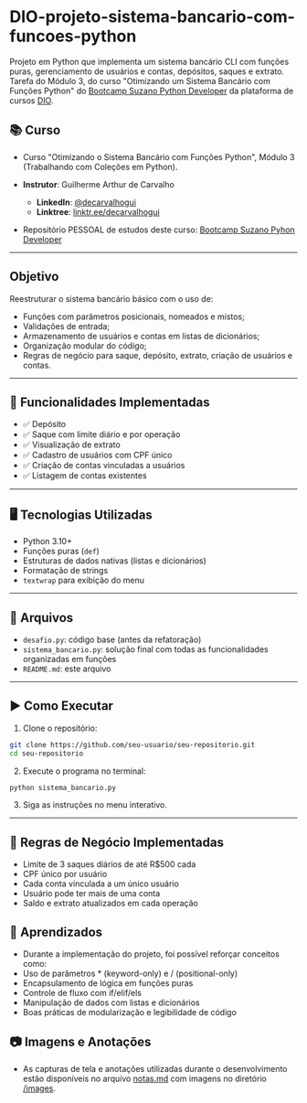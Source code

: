 # DIO-projeto-sistema-bancario-com-funcoes-python
Projeto em Python que implementa um sistema bancário CLI com funções puras, gerenciamento de usuários e contas, depósitos, saques e extrato. Tarefa do Módulo 3, do curso "Otimizando um Sistema Bancário com Funções Python" do [Bootcamp Suzano Python Developer](https://web.dio.me/track/suzano-python-developer) da plataforma de cursos [DIO](https://web.dio.me).

## 📚 Curso

- Curso "Otimizando o Sistema Bancário com Funções Python", Módulo 3 (Trabalhando com Coleções em Python).

- **Instrutor**: Guilherme Arthur de Carvalho  
    - **LinkedIn**: [@decarvalhogui](https://www.linkedin.com/in/decarvalhogui/)  
    - **Linktree**: [linktr.ee/decarvalhogui](https://linktr.ee/decarvalhogui)

- Repositório PESSOAL de estudos deste curso: [Bootcamp Suzano Pyhon Developer](https://github.com/ahaerdy/DIO-learning/tree/main/Suzano%20-%20Python%20Developer)

---

## Objetivo

Reestruturar o sistema bancário básico com o uso de:

- Funções com parâmetros posicionais, nomeados e mistos;
- Validações de entrada;
- Armazenamento de usuários e contas em listas de dicionários;
- Organização modular do código;
- Regras de negócio para saque, depósito, extrato, criação de usuários e contas.

---

## 🔧 Funcionalidades Implementadas

- ✅ Depósito
- ✅ Saque com limite diário e por operação
- ✅ Visualização de extrato
- ✅ Cadastro de usuários com CPF único
- ✅ Criação de contas vinculadas a usuários
- ✅ Listagem de contas existentes

---

## 🖥️ Tecnologias Utilizadas

- Python 3.10+
- Funções puras (`def`)
- Estruturas de dados nativas (listas e dicionários)
- Formatação de strings
- `textwrap` para exibição do menu

---

## 📁 Arquivos

- `desafio.py`: código base (antes da refatoração)
- `sistema_bancario.py`: solução final com todas as funcionalidades organizadas em funções
- `README.md`: este arquivo

---

## ▶️ Como Executar

1. Clone o repositório:

```bash
git clone https://github.com/seu-usuario/seu-repositorio.git
cd seu-repositorio
```

2. Execute o programa no terminal:

```bash
python sistema_bancario.py
```

3. Siga as instruções no menu interativo.

---

## 📌 Regras de Negócio Implementadas

- Limite de 3 saques diários de até R$500 cada
- CPF único por usuário
- Cada conta vinculada a um único usuário
- Usuário pode ter mais de uma conta
- Saldo e extrato atualizados em cada operação

## 🏁 Aprendizados

- Durante a implementação do projeto, foi possível reforçar conceitos como:
- Uso de parâmetros * (keyword-only) e / (positional-only)
- Encapsulamento de lógica em funções puras
- Controle de fluxo com if/elif/els
- Manipulação de dados com listas e dicionários
- Boas práticas de modularização e legibilidade de código

## 📷 Imagens e Anotações

- As capturas de tela e anotações utilizadas durante o desenvolvimento estão disponíveis no arquivo [notas.md](https://github.com/ahaerdy/DIO-projeto-sistema-bancario-com-funcoes-python/blob/main/notas.md) com imagens no diretório [/images](https://github.com/ahaerdy/DIO-projeto-sistema-bancario-com-funcoes-python/tree/main/images).